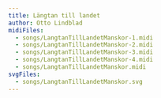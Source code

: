 ```yaml
---
title: Längtan till landet
author: Otto Lindblad
midiFiles:
  - songs/LangtanTillLandetManskor-1.midi
  - songs/LangtanTillLandetManskor-2.midi
  - songs/LangtanTillLandetManskor-3.midi
  - songs/LangtanTillLandetManskor-4.midi
  - songs/LangtanTillLandetManskor.midi
svgFiles:
  - songs/LangtanTillLandetManskor.svg
---
```

